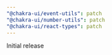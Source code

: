 ```yaml
---
"@chakra-ui/event-utils": patch
"@chakra-ui/number-utils": patch
"@chakra-ui/react-types": patch
---
```


Initial release
